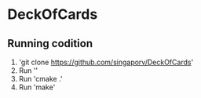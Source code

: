 # DeckOfCards

## Running codition 
1. 'git clone https://github.com/singaporv/DeckOfCards'
2. Run '<cd DeckOfCards>'
3. Run 'cmake .'
4. Run 'make'
